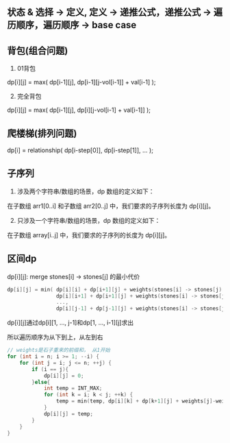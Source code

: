 **状态 & 选择 -> 定义, 定义 -> 递推公式，递推公式 -> 遍历顺序，遍历顺序 -> base case**
---

## 背包(组合问题)
1. 01背包

dp[i][j] = max( dp[i-1][j], dp[i-1][j-vol[i-1]] + val[i-1] );

2. 完全背包

dp[i][j] = max( dp[i-1][j], dp[i][j-vol[i-1] + val[i-1]] );


## 爬楼梯(排列问题)
dp[i] = relationship( dp[i-step[0]], dp[i-step[1]], ... );


## 子序列
1. 涉及两个字符串/数组的场景，dp 数组的定义如下：

在子数组 arr1[0..i] 和子数组 arr2[0..j] 中，我们要求的子序列长度为 dp[i][j]。

2. 只涉及一个字符串/数组的场景，dp 数组的定义如下：

在子数组 array[i..j] 中，我们要求的子序列的长度为 dp[i][j]。


## 区间dp
dp[i][j]: merge stones[i] -> stones[j] 的最小代价
```c++
dp[i][j] = min( dp[i][i] + dp[i+1][j] + weights(stones[i] -> stones[j), 
                dp[i][i+1] + dp[i+1][j] + weights(stones[i] -> stones[j), 
                ..., 
                dp[i][j-1] + dp[j-1][j] + weights(stones[i] -> stones[j) );        
```              
dp[i][j]通过dp[i][1, ..., j-1]和dp[1, ..., i-1][j]求出

所以遍历顺序为从下到上，从左到右

```c++
// weights是石子重来的前缀和， 从1开始
for (int i = n; i >= 1; --i) {
    for (int j = i; j <= n; ++j) {
        if (i == j){
            dp[i][j] = 0;
        }else{
            int temp = INT_MAX;
            for (int k = i; k < j; ++k) {
                temp = min(temp, dp[i][k] + dp[k+1][j] + weights[j]-weights[i-1]);
            }
            dp[i][j] = temp;
        }
    }
}
```
